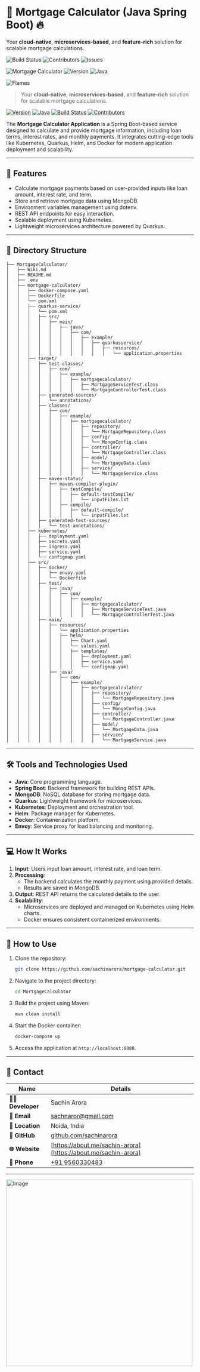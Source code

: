 

# 🚀 Mortgage Calculator (Java Spring Boot) 🔥

Your **cloud-native**, **microservices-based**, and **feature-rich** solution for scalable mortgage calculations.


![Build Status](https://img.shields.io/badge/build-passing-brightgreen) ![Contributors](https://img.shields.io/github/contributors/sachnaror/MortgageCalculator) ![Issues](https://img.shields.io/github/issues/sachnaror/MortgageCalculator)

![Mortgage Calculator](https://img.shields.io/badge/Mortgage-Calculator-blueviolet?style=for-the-badge&logo=springboot)
![Version](https://img.shields.io/badge/version-1.0.0-orange?style=for-the-badge)
![Java](https://img.shields.io/badge/Java-23.0.1-blue?style=for-the-badge&logo=java)

<!-- # 🚀 Mortgage Calculator 🔥 -->

![Flames](https://media.giphy.com/media/3o7abldj0b3rxrZUxW/giphy.gif)

> Your **cloud-native**, **microservices-based**, and **feature-rich** solution for scalable mortgage calculations.

[![Version](https://img.shields.io/badge/version-1.0.0-orange?style=for-the-badge)](https://github.com/sachnaror/MortgageCalculator)
[![Java](https://img.shields.io/badge/Java-23.0.1-blue?style=for-the-badge&logo=java)](https://openjdk.org)
[![Build Status](https://img.shields.io/badge/build-passing-brightgreen)](https://github.com/sachnaror/MortgageCalculator)
[![Contributors](https://img.shields.io/github/contributors/sachnaror/MortgageCalculator)](https://github.com/sachnaror/MortgageCalculator)


The **Mortgage Calculator Application** is a Spring Boot-based service designed to calculate and provide mortgage information, including loan terms, interest rates, and monthly payments. It integrates cutting-edge tools like Kubernetes, Quarkus, Helm, and Docker for modern application deployment and scalability.

---

## 🚀 Features

- Calculate mortgage payments based on user-provided inputs like loan amount, interest rate, and term.
- Store and retrieve mortgage data using MongoDB.
- Environment variables management using dotenv.
- REST API endpoints for easy interaction.
- Scalable deployment using Kubernetes.
- Lightweight microservices architecture powered by Quarkus.

---

## 📂 Directory Structure

```
├── MortgageCalculator/
│   ├── Wiki.md
│   ├── README.md
│   ├── .env
│   ├── mortgage-calculator/
│   │   ├── docker-compose.yaml
│   │   ├── Dockerfile
│   │   └── pom.xml
│   │   ├── quarkus-service/
│   │   │   └── pom.xml
│   │   │   ├── src/
│   │   │   │   ├── main/
│   │   │   │   │   ├── java/
│   │   │   │   │   │   ├── com/
│   │   │   │   │   │   │   ├── example/
│   │   │   │   │   │   │   │   ├── quarkusservice/
│   │   │   │   │   │   │   │   │   ├── resources/
│   │   │   │   │   │   │   │   │   │   └── application.properties
│   │   ├── target/
│   │   │   ├── test-classes/
│   │   │   │   ├── com/
│   │   │   │   │   ├── example/
│   │   │   │   │   │   ├── mortgagecalculator/
│   │   │   │   │   │   │   ├── MortgageServiceTest.class
│   │   │   │   │   │   │   └── MortgageControllerTest.class
│   │   │   ├── generated-sources/
│   │   │   │   └── annotations/
│   │   │   ├── classes/
│   │   │   │   ├── com/
│   │   │   │   │   ├── example/
│   │   │   │   │   │   ├── mortgagecalculator/
│   │   │   │   │   │   │   ├── repository/
│   │   │   │   │   │   │   │   └── MortgageRepository.class
│   │   │   │   │   │   │   ├── config/
│   │   │   │   │   │   │   │   └── MongoConfig.class
│   │   │   │   │   │   │   ├── controller/
│   │   │   │   │   │   │   │   └── MortgageController.class
│   │   │   │   │   │   │   ├── model/
│   │   │   │   │   │   │   │   └── MortgageData.class
│   │   │   │   │   │   │   ├── service/
│   │   │   │   │   │   │   │   └── MortgageService.class
│   │   │   ├── maven-status/
│   │   │   │   ├── maven-compiler-plugin/
│   │   │   │   │   ├── testCompile/
│   │   │   │   │   │   ├── default-testCompile/
│   │   │   │   │   │   │   └── inputFiles.lst
│   │   │   │   │   ├── compile/
│   │   │   │   │   │   ├── default-compile/
│   │   │   │   │   │   │   └── inputFiles.lst
│   │   │   ├── generated-test-sources/
│   │   │   │   └── test-annotations/
│   │   ├── kubernetes/
│   │   │   ├── deployment.yaml
│   │   │   ├── secrets.yaml
│   │   │   ├── ingress.yaml
│   │   │   ├── service.yaml
│   │   │   └── configmap.yaml
│   │   ├── src/
│   │   │   ├── docker/
│   │   │   │   ├── envoy.yaml
│   │   │   │   └── Dockerfile
│   │   │   ├── test/
│   │   │   │   ├── java/
│   │   │   │   │   ├── com/
│   │   │   │   │   │   ├── example/
│   │   │   │   │   │   │   ├── mortgagecalculator/
│   │   │   │   │   │   │   │   ├── MortgageServiceTest.java
│   │   │   │   │   │   │   │   └── MortgageControllerTest.java
│   │   │   ├── main/
│   │   │   │   ├── resources/
│   │   │   │   │   └── application.properties
│   │   │   │   │   ├── helm/
│   │   │   │   │   │   ├── Chart.yaml
│   │   │   │   │   │   └── values.yaml
│   │   │   │   │   │   ├── templates/
│   │   │   │   │   │   │   ├── deployment.yaml
│   │   │   │   │   │   │   ├── service.yaml
│   │   │   │   │   │   │   └── configmap.yaml
│   │   │   │   ├── java/
│   │   │   │   │   ├── com/
│   │   │   │   │   │   ├── example/
│   │   │   │   │   │   │   ├── mortgagecalculator/
│   │   │   │   │   │   │   │   ├── repository/
│   │   │   │   │   │   │   │   │   └── MortgageRepository.java
│   │   │   │   │   │   │   │   ├── config/
│   │   │   │   │   │   │   │   │   └── MongoConfig.java
│   │   │   │   │   │   │   │   ├── controller/
│   │   │   │   │   │   │   │   │   └── MortgageController.java
│   │   │   │   │   │   │   │   ├── model/
│   │   │   │   │   │   │   │   │   └── MortgageData.java
│   │   │   │   │   │   │   │   ├── service/
│   │   │   │   │   │   │   │   │   └── MortgageService.java

```

---

## 🛠️ Tools and Technologies Used

- **Java**: Core programming language.
- **Spring Boot**: Backend framework for building REST APIs.
- **MongoDB**: NoSQL database for storing mortgage data.
- **Quarkus**: Lightweight framework for microservices.
- **Kubernetes**: Deployment and orchestration tool.
- **Helm**: Package manager for Kubernetes.
- **Docker**: Containerization platform.
- **Envoy**: Service proxy for load balancing and monitoring.

---

## 💻 How It Works

1. **Input**: Users input loan amount, interest rate, and loan term.
2. **Processing**:
    - The backend calculates the monthly payment using provided details.
    - Results are saved in MongoDB.
3. **Output**: REST API returns the calculated details to the user.
4. **Scalability**:
    - Microservices are deployed and managed on Kubernetes using Helm charts.
    - Docker ensures consistent containerized environments.

---

## 📝 How to Use

1. Clone the repository:
   ```bash
   git clone https://github.com/sachinarora/mortgage-calculator.git
   ```
2. Navigate to the project directory:
   ```bash
   cd MortgageCalculator
   ```
3. Build the project using Maven:
   ```bash
   mvn clean install
   ```
4. Start the Docker container:
   ```bash
   docker-compose up
   ```
5. Access the application at `http://localhost:8080`.

---

## 📩 Contact

| Name              | Details                             |
|-------------------|-------------------------------------|
| **👨‍💻 Developer**  | Sachin Arora                      |
| **📧 Email**       | [sachnaror@gmail.com](mailto:sachnaror@gmail.com) |
| **📍 Location**    | Noida, India                       |
| **📂 GitHub**      | [github.com/sachinarora](https://github.com/sachinarora) |
| **🌐 Website**     | [https://about.me/sachin-arora](https://about.me/sachin-arora) |
| **📱 Phone**       | [+91 9560330483](tel:+919560330483) |


---

<img src="https://github.com/user-attachments/assets/0313680d-1a08-41cd-aab5-8a28757cd5c6" alt="Image" width="500px">
